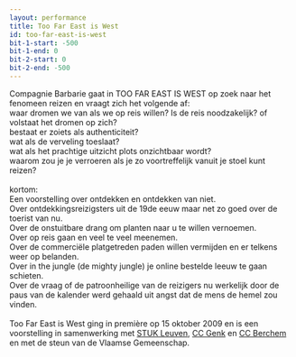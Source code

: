 ```yaml
---
layout: performance
title: Too Far East is West
id: too-far-east-is-west
bit-1-start: -500
bit-1-end: 0
bit-2-start: 0
bit-2-end: -500
---
```

<style>
  #main {
    background: #016752;
  }

  #content {
    color: #e7dca4;
  }

  #background-bit-1 {
    width: 100%;
    height: 1500px;
    position: absolute;
    background: url({{ site.baseurl }}/img/too-far-east-is-west-bit-1.png) no-repeat top center;
  }

  #background-bit-2 {
    width: 100%;
    height: 1500px;
    position: absolute;
    background: url({{ site.baseurl }}/img/too-far-east-is-west-bit-2.png) no-repeat top center;
  }
</style>
Compagnie Barbarie gaat in TOO FAR EAST IS WEST op zoek naar het fenomeen reizen en vraagt zich het volgende af:<br>
waar dromen we van als we op reis willen? Is de reis noodzakelijk? of volstaat het dromen op zich?<br>
bestaat er zoiets als authenticiteit?<br>
wat als de verveling toeslaat?<br>
wat als het prachtige uitzicht plots onzichtbaar wordt?<br>
waarom zou je je verroeren als je zo voortreffelijk vanuit je stoel kunt reizen?<br>
<br>
kortom: <br>
Een voorstelling over ontdekken en ontdekken van niet. <br>
Over ontdekkingsreizigsters uit de 19de eeuw maar net zo goed over de toerist van nu. <br>
Over de onstuitbare drang om planten naar u te willen vernoemen. <br>
Over op reis gaan en veel te veel meenemen. <br>
Over de commerciële platgetreden paden willen vermijden en er telkens weer op belanden. <br>
Over in the jungle (de mighty jungle) je online bestelde leeuw te gaan schieten. <br>
Over de vraag of de patroonheilige van de reizigers nu werkelijk door de paus van de kalender werd gehaald uit angst dat de mens de hemel zou vinden.<br>
<br>
Too Far East is West ging in première op 15 oktober 2009  en is een voorstelling in samenwerking met <a href="http://www.stuk.be/">STUK Leuven</a>, <a href="http://www.c-minecultuurcentrum.be/">CC Genk</a> en <a href="http://www.ccberchem.be/">CC Berchem</a> en met de steun van de Vlaamse Gemeenschap.
